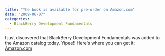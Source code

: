 ```yaml
---
title: "The book is available for pre-order on Amazon.com"
date: "2009-06-07"
categories: 
  - BlackBerry Development Fundamentals
---
```


I just discovered that BlackBerry Development Fundamentals was added to the Amazon catalog today. Yipee!! Here's where you can get it: [Amazon.com](http://www.amazon.com/BlackBerry-Development-Fundamentals-John-Wargo/dp/0321647424/ref=sr_1_1?ie=UTF8&s=books&qid=1244409387&sr=8-1)
